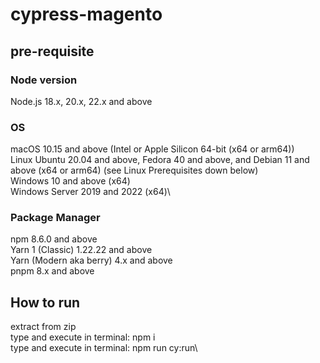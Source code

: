 # cypress-magento
## pre-requisite

### Node version
Node.js 18.x, 20.x, 22.x and above

### OS
macOS 10.15 and above (Intel or Apple Silicon 64-bit (x64 or arm64))\
Linux Ubuntu 20.04 and above, Fedora 40 and above, and Debian 11 and above (x64 or arm64) (see Linux Prerequisites down below)\
Windows 10 and above (x64)\
Windows Server 2019 and 2022 (x64)\

### Package Manager
npm	8.6.0 and above	\
Yarn 1 (Classic)	1.22.22 and above	\
Yarn (Modern aka berry)	4.x and above	\
pnpm	8.x and above

## How to run
extract from zip\
type and execute in terminal: npm i\
type and execute in terminal: npm run cy:run\

